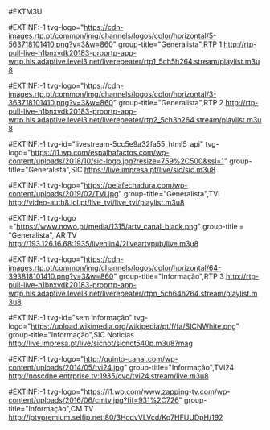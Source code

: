 #EXTM3U

#EXTINF:-1 tvg-logo="https://cdn-images.rtp.pt/common/img/channels/logos/color/horizontal/5-563718101410.png?v=3&w=860" group-title="Generalista",RTP 1 
http://rtp-pull-live-h1bnxvdk20183-proprtp-app-wrtp.hls.adaptive.level3.net/liverepeater/rtp1_5ch5h264.stream/playlist.m3u8

#EXTINF:-1 tvg-logo="https://cdn-images.rtp.pt/common/img/channels/logos/color/horizontal/3-363718101410.png?v=3&w=860" group-title="Generalista",RTP 2
http://rtp-pull-live-h1bnxvdk20183-proprtp-app-wrtp.hls.adaptive.level3.net/liverepeater/rtp2_5ch3h264.stream/playlist.m3u8

#EXTINF:-1 tvg-id="livestream-5cc5e9a32fa55_html5_api" tvg-logo="https://i1.wp.com/espalhafactos.com/wp-content/uploads/2018/10/sic-logo.jpg?resize=759%2C500&ssl=1" group-title="Generalista",SIC
https://live.impresa.pt/live/sic/sic.m3u8

#EXTINF:-1 tvg-logo="https://pelafechadura.com/wp-content/uploads/2019/02/TVI.jpg" group-title="Generalista",TVI 
http://video-auth8.iol.pt/live_tvi/live_tvi/playlist.m3u8

#EXTINF:-1 tvg-logo ="https://www.nowo.pt/media/1315/artv_canal_black.png" group-title = "Generalista", AR TV
http://193.126.16.68:1935/livenlin4/2liveartvpub/live.m3u8

<!-- Streaming não encontrado
#EXTINF: -1 tvg-logo ="http://portocanal.sapo.pt/uploads/cache/noticia_00078678-580x326.jpg" group-title = "Generalista" group-title = "Temporariamente Indesponivel", PORTO CANAL
http://213.13.26.11:1935/live/portocanal/KodiPortugal.pt.m3u8-->

#EXTINF:-1 tvg-logo="https://cdn-images.rtp.pt/common/img/channels/logos/color/horizontal/64-393818101410.png?v=3&w=860" group-title="Informação",RTP 3
http://rtp-pull-live-h1bnxvdk20183-proprtp-app-wrtp.hls.adaptive.level3.net/liverepeater/rtpn_5ch64h264.stream/playlist.m3u8

#EXTINF:-1 tvg-id="sem informação" tvg-logo="https://upload.wikimedia.org/wikipedia/pt/f/fa/SICNWhite.png" group-title="Informação",SIC Noticias
http://live.impresa.pt/live/sicnot/sicnot540p.m3u8?mag

#EXTINF:-1 tvg-logo="http://quinto-canal.com/wp-content/uploads/2014/05/tvi24.jpg" group-title="Informação",TVI24 
http://noscdne.entrprise.tv:1935/cvo/tvi24.stream/live.m3u8

#EXTINF:-1 tvg-logo="https://i1.wp.com/www.zapping-tv.com/wp-content/uploads/2016/06/cmtv.jpg?fit=931%2C726" group-title="Informação",CM TV 
http://iptvpremium.selfip.net:80/3HcdvVLVcd/Kq7HFUUDpH/192
